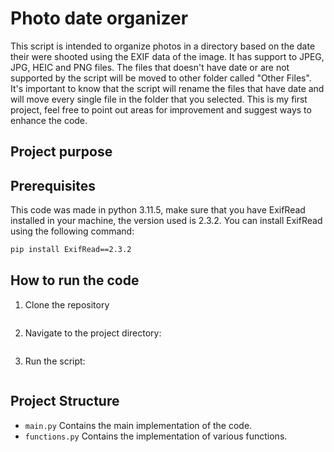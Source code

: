 # Photo date organizer

This script is intended to organize photos in a directory based on the date their were shooted using the EXIF data of the image. It has support to JPEG, JPG, HEIC and PNG files. The files that doesn't have date or are not supported by the script will be moved to other folder called "Other Files". It's important to know that the script will rename the files that have date  and will move every single file in the folder that you selected. This is my first project, feel free to point out areas for improvement and suggest ways to enhance the code.

## Project purpose



## Prerequisites

This code was made in python 3.11.5, make sure that you have ExifRead installed in your machine, the version used is 2.3.2. You can install ExifRead using the following command:

```bash
pip install ExifRead==2.3.2
```

## How to run the code

1. Clone the repository

```bash

```

2. Navigate to the project directory:

```bash

```

3. Run the script:

```bash

```

## Project Structure

- `main.py` Contains the main implementation of the code.
- `functions.py` Contains the implementation of various functions.
